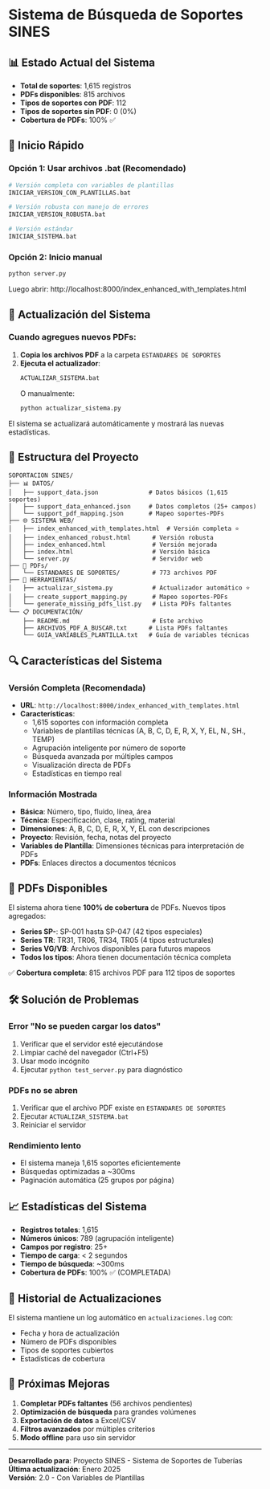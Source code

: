 # Sistema de Búsqueda de Soportes SINES

## 📊 Estado Actual del Sistema

- **Total de soportes**: 1,615 registros
- **PDFs disponibles**: 815 archivos
- **Tipos de soportes con PDF**: 112
- **Tipos de soportes sin PDF**: 0 (0%)
- **Cobertura de PDFs**: 100% ✅

## 🚀 Inicio Rápido

### Opción 1: Usar archivos .bat (Recomendado)
```bash
# Versión completa con variables de plantillas
INICIAR_VERSION_CON_PLANTILLAS.bat

# Versión robusta con manejo de errores
INICIAR_VERSION_ROBUSTA.bat

# Versión estándar
INICIAR_SISTEMA.bat
```

### Opción 2: Inicio manual
```bash
python server.py
```
Luego abrir: http://localhost:8000/index_enhanced_with_templates.html

## 🔧 Actualización del Sistema

### Cuando agregues nuevos PDFs:

1. **Copia los archivos PDF** a la carpeta `ESTANDARES DE SOPORTES`
2. **Ejecuta el actualizador**:
   ```bash
   ACTUALIZAR_SISTEMA.bat
   ```
   O manualmente:
   ```bash
   python actualizar_sistema.py
   ```

El sistema se actualizará automáticamente y mostrará las nuevas estadísticas.

## 📁 Estructura del Proyecto

```
SOPORTACION SINES/
├── 📊 DATOS/
│   ├── support_data.json              # Datos básicos (1,615 soportes)
│   ├── support_data_enhanced.json     # Datos completos (25+ campos)
│   └── support_pdf_mapping.json       # Mapeo soportes-PDFs
├── 🌐 SISTEMA WEB/
│   ├── index_enhanced_with_templates.html  # Versión completa ⭐
│   ├── index_enhanced_robust.html      # Versión robusta
│   ├── index_enhanced.html             # Versión mejorada
│   ├── index.html                      # Versión básica
│   └── server.py                       # Servidor web
├── 📄 PDFs/
│   └── ESTANDARES DE SOPORTES/         # 773 archivos PDF
├── 🔧 HERRAMIENTAS/
│   ├── actualizar_sistema.py           # Actualizador automático ⭐
│   ├── create_support_mapping.py       # Mapeo soportes-PDFs
│   └── generate_missing_pdfs_list.py   # Lista PDFs faltantes
└── 📋 DOCUMENTACIÓN/
    ├── README.md                       # Este archivo
    ├── ARCHIVOS_PDF_A_BUSCAR.txt      # Lista PDFs faltantes
    └── GUIA_VARIABLES_PLANTILLA.txt   # Guía de variables técnicas
```

## 🔍 Características del Sistema

### Versión Completa (Recomendada)
- **URL**: `http://localhost:8000/index_enhanced_with_templates.html`
- **Características**:
  - 1,615 soportes con información completa
  - Variables de plantillas técnicas (A, B, C, D, E, R, X, Y, EL, N., SH., TEMP)
  - Agrupación inteligente por número de soporte
  - Búsqueda avanzada por múltiples campos
  - Visualización directa de PDFs
  - Estadísticas en tiempo real

### Información Mostrada
- **Básica**: Número, tipo, fluido, línea, área
- **Técnica**: Especificación, clase, rating, material
- **Dimensiones**: A, B, C, D, E, R, X, Y, EL con descripciones
- **Proyecto**: Revisión, fecha, notas del proyecto
- **Variables de Plantilla**: Dimensiones técnicas para interpretación de PDFs
- **PDFs**: Enlaces directos a documentos técnicos

## 📄 PDFs Disponibles

El sistema ahora tiene **100% de cobertura** de PDFs. Nuevos tipos agregados:

- **Series SP-**: SP-001 hasta SP-047 (42 tipos especiales)
- **Series TR**: TR31, TR06, TR34, TR05 (4 tipos estructurales)
- **Series VG/VB**: Archivos disponibles para futuros mapeos
- **Todos los tipos**: Ahora tienen documentación técnica completa

✅ **Cobertura completa**: 815 archivos PDF para 112 tipos de soportes

## 🛠️ Solución de Problemas

### Error "No se pueden cargar los datos"
1. Verificar que el servidor esté ejecutándose
2. Limpiar caché del navegador (Ctrl+F5)
3. Usar modo incógnito
4. Ejecutar `python test_server.py` para diagnóstico

### PDFs no se abren
1. Verificar que el archivo PDF existe en `ESTANDARES DE SOPORTES`
2. Ejecutar `ACTUALIZAR_SISTEMA.bat`
3. Reiniciar el servidor

### Rendimiento lento
- El sistema maneja 1,615 soportes eficientemente
- Búsquedas optimizadas a ~300ms
- Paginación automática (25 grupos por página)

## 📈 Estadísticas del Sistema

- **Registros totales**: 1,615
- **Números únicos**: 789 (agrupación inteligente)
- **Campos por registro**: 25+
- **Tiempo de carga**: < 2 segundos
- **Tiempo de búsqueda**: ~300ms
- **Cobertura de PDFs**: 100% ✅ (COMPLETADA)

## 🔄 Historial de Actualizaciones

El sistema mantiene un log automático en `actualizaciones.log` con:
- Fecha y hora de actualización
- Número de PDFs disponibles
- Tipos de soportes cubiertos
- Estadísticas de cobertura

## 🎯 Próximas Mejoras

1. **Completar PDFs faltantes** (56 archivos pendientes)
2. **Optimización de búsqueda** para grandes volúmenes
3. **Exportación de datos** a Excel/CSV
4. **Filtros avanzados** por múltiples criterios
5. **Modo offline** para uso sin servidor

---

**Desarrollado para**: Proyecto SINES - Sistema de Soportes de Tuberías  
**Última actualización**: Enero 2025  
**Versión**: 2.0 - Con Variables de Plantillas 
